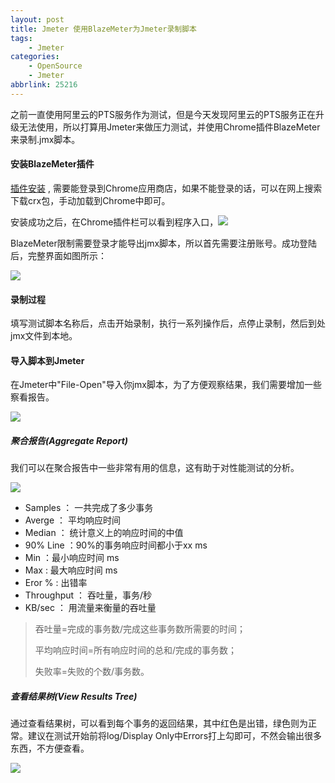 ```yaml
---
layout: post
title: Jmeter 使用BlazeMeter为Jmeter录制脚本
tags: 
    - Jmeter
categories: 
    - OpenSource
    - Jmeter
abbrlink: 25216
---
```


之前一直使用阿里云的PTS服务作为测试，但是今天发现阿里云的PTS服务正在升级无法使用，所以打算用Jmeter来做压力测试，并使用Chrome插件BlazeMeter来录制.jmx脚本。

#### 安装BlazeMeter插件

[插件安装](https://chrome.google.com/webstore/search/blazemeter) , 需要能登录到Chrome应用商店，如果不能登录的话，可以在网上搜索下载crx包，手动加载到Chrome中即可。

安装成功之后，在Chrome插件栏可以看到程序入口，![](https://samzong.oss-cn-shenzhen.aliyuncs.com/blog/r0ps7.jpg)

BlazeMeter限制需要登录才能导出jmx脚本，所以首先需要注册账号。成功登陆后，完整界面如图所示：

![](https://samzong.oss-cn-shenzhen.aliyuncs.com/blog/oamv4.png)

#### 录制过程

填写测试脚本名称后，点击开始录制，执行一系列操作后，点停止录制，然后到处jmx文件到本地。



#### 导入脚本到Jmeter

在Jmeter中"File-Open"导入你jmx脚本，为了方便观察结果，我们需要增加一些察看报告。

![](https://samzong.oss-cn-shenzhen.aliyuncs.com/blog/uxe75.jpg)



##### 聚合报告(Aggregate Report)

我们可以在聚合报告中一些非常有用的信息，这有助于对性能测试的分析。

![](https://samzong.oss-cn-shenzhen.aliyuncs.com/blog/j93gs.png)

* Samples ： 一共完成了多少事务
* Averge ： 平均响应时间
* Median ： 统计意义上的响应时间的中值
* 90% Line ：90%的事务响应时间都小于xx ms
* Min ：最小响应时间 ms
* Max :  最大响应时间 ms
* Eror %  : 出错率
* Throughput ： 吞吐量，事务/秒
* KB/sec ： 用流量来衡量的吞吐量

> 吞吐量=完成的事务数/完成这些事务数所需要的时间；
>
> 平均响应时间=所有响应时间的总和/完成的事务数；
>
> 失败率=失败的个数/事务数。

##### 查看结果树(View Results Tree)

通过查看结果树，可以看到每个事务的返回结果，其中红色是出错，绿色则为正常。建议在测试开始前将log/Display Only中Errors打上勾即可，不然会输出很多东西，不方便查看。

![](https://samzong.oss-cn-shenzhen.aliyuncs.com/blog/moo9h.png)

 

